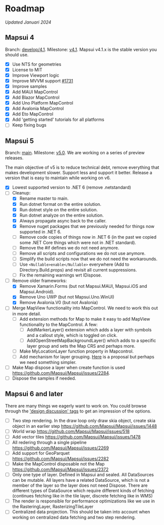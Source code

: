 # Roadmap 
*Updated Januari 2024*

## Mapsui 4

Branch: [develop/4.1](https://github.com/Mapsui/Mapsui/tree/develop/4.1). Milestone: [v4.1](https://github.com/Mapsui/Mapsui/milestone/9). Mapsui v4.1.x is the stable version you should use.

- [x] Use NTS for geometries
- [x] License to MIT
- [x] Improve Viewport logic
- [x] Improve MVVM support [#1731](https://github.com/Mapsui/Mapsui/issues/1731)
- [x] Improve samples
- [x] Add MAUI MapControl
- [x] Add Blazor MapControl
- [x] Add Uno Platform MapControl
- [x] Add Avalonia MapControl
- [x] Add Eto MapControl
- [x] Add 'getting started' tutorials for all platforms
- [ ] Keep fixing bugs

## Mapsui 5

Branch: [main](https://github.com/Mapsui/Mapsui/tree/main). Milestone: [v5.0](https://github.com/Mapsui/Mapsui/milestone/10). We are working on a series of preview releases.

The main objective of v5 is to reduce technical debt, remove everything that makes development slower. Support less and support it better. Release a version that is easy to maintain while working on v6.

- [x] Lowest supported version to .NET 6 (remove .netstandard)
- [ ] Cleanup:
    * [x] Rename master to main.
    * [x] Run dotnet format on the entire solution.
    * [x] Run dotnet style on the entire solution.
    * [x] Run dotnet analyze on the entire solution.
    * [x] Always propagate async back to the caller.
    * [x] Remove nuget packages that we previously needed for things now supported in .NET 6.
    * [ ] Remove code copies of things now in .NET 6 (in the past we copied some .NET Core things which were not in .NET standard).
    * [ ] Remove the #if defines we do not need anymore.
    * [ ] Remove all scripts and configurations we do not use anymore.
    * [ ] Simplify the build scripts now that we do not need the workarounds.
    * [ ] Use `<Nullable>enable</Nullable>` everywhere (Add to Directory.Build.props) and revisit all current suppressions.
    * [ ] Fix the remaining warnings wrt IDispose.
- [ ] Remove older frameworks:
    * [x] Remove Xamarin.Forms (but not Mapsui.MAUI, Mapsui.iOS and Mapsui.Android).
    * [x] Remove Uno UWP (but not Mapsui.Uno.WinUI)
    * [x] Remove Avalonia.V0 (but not Avalonia)
- [ ] Merge MapView functionality into MapControl. We need to work this out in more detail.
    * [ ] Add extension methods for Map to make it easy to add MapView functionality to the MapControl. A few:
        * [ ] AddMarkerLayer() extension which adds a layer with symbols and a callout style, which is toggled on click.
        * [ ] AddOpenStreetMapBackgroundLayer() which adds to a specific layer group and sets the Map CRS and perhaps more.
    * [ ] Make MyLocationLayer function property in Mapcontrol.
    * [ ] Add mechanism for layer grouping. [Here](https://github.com/Mapsui/Mapsui/issues/1491) is a proposal but perhaps we need something simpler.
- [ ] Make Map dispose a layer when create function is used https://github.com/Mapsui/Mapsui/issues/2284.
- [ ] Dispose the samples if needed.

## Mapsui 6 and later

There are many things we eagerly want to work on. You could browse through the ['design discussion' tags](https://github.com/Mapsui/Mapsui/labels/design%20discussion) to get an impression of the options.

- [ ] Two step rendering. In the draw loop only draw skia object, create skia object in an earlier step https://github.com/Mapsui/Mapsui/issues/1448
- [ ] World wrap https://github.com/Mapsui/Mapsui/issues/518
- [ ] Add vector tiles https://github.com/Mapsui/Mapsui/issues/1478
- [ ] All redering through a single pipeline https://github.com/Mapsui/Mapsui/issues/2269
- [ ] Add support for GeoParquet https://github.com/Mapsui/Mapsui/issues/2282
- [ ] Make the MapControl disposable not the Map https://github.com/Mapsui/Mapsui/issues/2372
- [ ] Only one type of layer. Defined in Mapsui and sealed. All DataSources can be mutable. All layers have a related DataSource, which is not a member of the layer so the layer does not need Dispose. There are different types of DataSource which require different kinds of fetching (continues fetching like in the tile layer, discrete fetching like in WMS)
- [ ] The render is responsible for performance optimizations like we use in the RasteringLayer, RasterizingTileLayer
- [ ] Centralized data projection. This should be taken into account when working on centralized data fetching and two step rendering.
